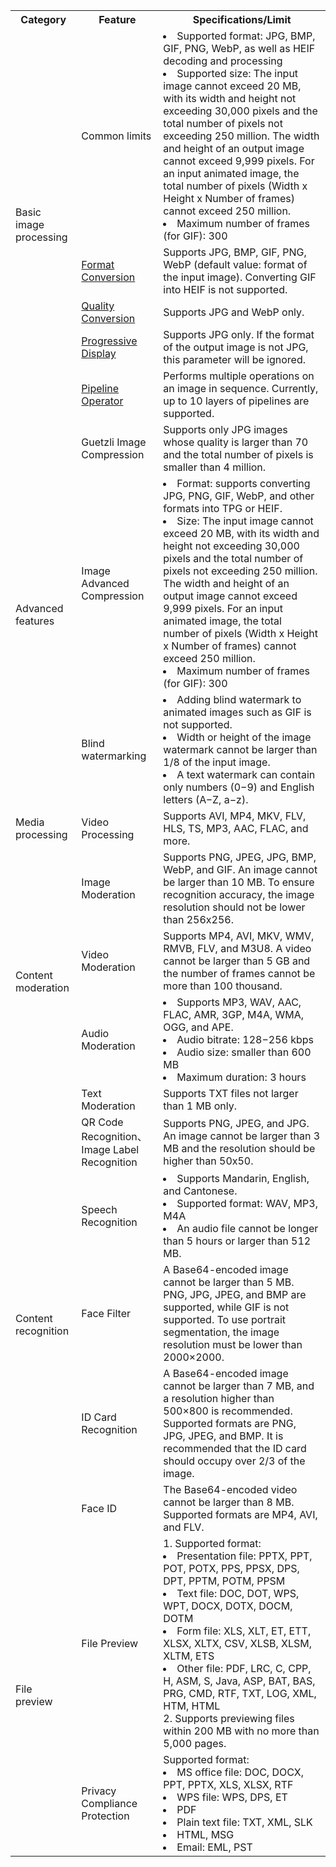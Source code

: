 <table>
   <tr>
      <th>Category</td>
      <th>Feature</td>
      <th>Specifications/Limit</td>
   </tr>
   <tr>
      <td rowspan="5">Basic image processing</td>
      <td>Common limits</td>
      <td><li>Supported format: JPG, BMP, GIF, PNG, WebP, as well as HEIF decoding and processing <li>Supported size: The input image cannot exceed 20 MB, with its width and height not exceeding 30,000 pixels and the total number of pixels not exceeding 250 million. The width and height of an output image cannot exceed 9,999 pixels. For an input animated image, the total number of pixels (Width x Height x Number of frames) cannot exceed 250 million. <li>Maximum number of frames (for GIF): 300</td>
   </tr>
   <tr>
      <td> <a href="https://intl.cloud.tencent.com/document/product/1045/33716">Format Conversion</a></td>
      <td>Supports JPG, BMP, GIF, PNG, WebP (default value: format of the input image). Converting GIF into HEIF is not supported.</td>
   </tr>
   <tr>
      <td><a href="https://intl.cloud.tencent.com/document/product/1045/33717">Quality Conversion</a></td>
      <td>Supports JPG and WebP only.</td>
   </tr>
   <tr>
      <td><a href="https://intl.cloud.tencent.com/document/product/1045/33716">Progressive Display</a></td>
      <td>Supports JPG only. If the format of the output image is not JPG, this parameter will be ignored.</td>
   </tr>
   <tr>
      <td><a href="https://intl.cloud.tencent.com/document/product/1045/33727">Pipeline Operator</a></td>
      <td>Performs multiple operations on an image in sequence. Currently, up to 10 layers of pipelines are supported.</td>
   </tr>
   <tr>
      <td rowspan="3">Advanced features</td>
      <td>Guetzli Image Compression</a></td>
      <td>Supports only JPG images whose quality is larger than 70 and the total number of pixels is smaller than 4 million.</td>
   </tr>
   <tr>
      <td>Image Advanced Compression</a></td>
      <td><li>Format: supports converting JPG, PNG, GIF, WebP, and other formats into TPG or HEIF. <li>Size: The input image cannot exceed 20 MB, with its width and height not exceeding 30,000 pixels and the total number of pixels not exceeding 250 million. The width and height of an output image cannot exceed 9,999 pixels. For an input animated image, the total number of pixels (Width x Height x Number of frames) cannot exceed 250 million. <li>Maximum number of frames (for GIF): 300</td>
   </tr>
   <tr>
      <td>Blind watermarking</a></td>
      <td><li>Adding blind watermark to animated images such as GIF is not supported.<li>Width or height of the image watermark cannot be larger than 1/8 of the input image.<li>A text watermark can contain only numbers (0−9) and English letters (A−Z, a−z).</td>
   </tr>
   <tr>
      <td>Media processing</td>
      <td>Video Processing</a></td>
      <td>Supports AVI, MP4, MKV, FLV, HLS, TS, MP3, AAC, FLAC, and more.</td>
   </tr>
   <tr>
      <td rowspan="4">Content moderation</td>
      <td>Image Moderation</a></td>
      <td>Supports PNG, JPEG, JPG, BMP, WebP, and GIF. An image cannot be larger than 10 MB. To ensure recognition accuracy, the image resolution should not be lower than 256x256.</td>
   </tr>
   <tr>
      <td>Video Moderation</a></td>
      <td>Supports MP4, AVI, MKV, WMV, RMVB, FLV, and M3U8. A video cannot be larger than 5 GB and the number of frames cannot be more than 100 thousand.</td>
   </tr>
   <tr>
      <td>Audio Moderation</a></td>
      <td><li>Supports MP3, WAV, AAC, FLAC, AMR, 3GP, M4A, WMA, OGG, and APE. <li>Audio bitrate: 128−256 kbps <li>Audio size: smaller than 600 MB <li>Maximum duration: 3 hours</td>
   </tr>
   <tr>
      <td>Text Moderation</a></td>
      <td>Supports TXT files not larger than 1 MB only.</td>
   </tr>
   <tr>
      <td rowspan="5">Content recognition</td>
      <td>QR Code Recognition</a>、Image Label Recognition</a></td>
      <td>Supports PNG, JPEG, and JPG. An image cannot be larger than 3 MB and the resolution should be higher than 50x50.</td>
   </tr>
   <tr>
      <td>Speech Recognition</a></td>
      <td><li>Supports Mandarin, English, and Cantonese.<li>Supported format: WAV, MP3, M4A<li>An audio file cannot be longer than 5 hours or larger than 512 MB.</td>
   </tr>
   <tr>
      <td>Face Filter</a></td>
      <td>A Base64-encoded image cannot be larger than 5 MB. PNG, JPG, JPEG, and BMP are supported, while GIF is not supported. To use portrait segmentation, the image resolution must be lower than 2000×2000.</td>
   </tr>
   <tr>
      <td>ID Card Recognition</a></td>
      <td>A Base64-encoded image cannot be larger than 7 MB, and a resolution higher than 500×800 is recommended. Supported formats are PNG, JPG, JPEG, and BMP. It is recommended that the ID card should occupy over 2/3 of the image.</td>
   </tr>
   <tr>
      <td>Face ID</a></td>
      <td>The Base64-encoded video cannot be larger than 8 MB. Supported formats are MP4, AVI, and FLV.</td>
   </tr>
   <tr>
      <td rowspan="2">File preview</td>
      <td>File Preview</a></td>
      <td>1. Supported format:<li>Presentation file: PPTX, PPT, POT, POTX, PPS, PPSX, DPS, DPT, PPTM, POTM, PPSM<li>Text file: DOC, DOT, WPS, WPT, DOCX, DOTX, DOCM, DOTM <li>Form file: XLS, XLT, ET, ETT, XLSX, XLTX, CSV, XLSB, XLSM, XLTM, ETS <li>Other file: PDF,  LRC, C, CPP, H, ASM, S, Java, ASP, BAT, BAS, PRG, CMD, RTF, TXT, LOG, XML, HTM, HTML <br>2. Supports previewing files within 200 MB with no more than 5,000 pages.</td>
   </tr>
   <tr>
      <td>Privacy Compliance Protection</a></td>
      <td>Supported format: <li>MS office file: DOC, DOCX, PPT, PPTX, XLS, XLSX, RTF<li>WPS file: WPS, DPS, ET<li>PDF<li>Plain text file: TXT, XML, SLK <li>HTML, MSG<li>Email: EML, PST</td>
   </tr>
</table>
